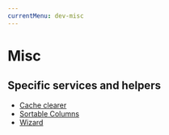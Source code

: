 ```yaml
---
currentMenu: dev-misc
---
```

# Misc

## Specific services and helpers

- [Cache clearer](CacheClearer.md)
- [Sortable Columns](SortableColumns.md)
- [Wizard](Wizard.md)

